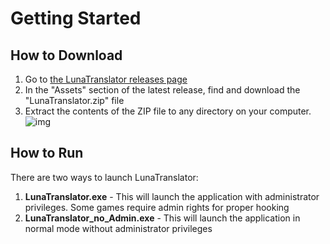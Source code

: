 # Getting Started



## How to Download

1. Go to [the LunaTranslator releases page](https://github.com/HIllya51/LunaTranslator/releases)
2. In the "Assets" section of the latest release, find and download the "LunaTranslator.zip" file
3. Extract the contents of the ZIP file to any directory on your computer.
![img](../images/zh/download.jpg)

## How to Run
There are two ways to launch LunaTranslator:
1. **LunaTranslator.exe** - This will launch the application with administrator privileges. Some games require admin rights for proper hooking
2. **LunaTranslator_no_Admin.exe** - This will launch the application in normal mode without administrator privileges
